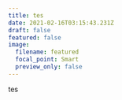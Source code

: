 ```yaml
---
title: tes
date: 2021-02-16T03:15:43.231Z
draft: false
featured: false
image:
  filename: featured
  focal_point: Smart
  preview_only: false
---
```

tes